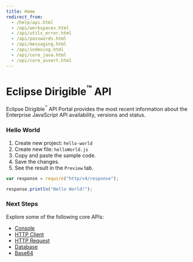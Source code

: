 ```yaml
---
title: Home
redirect_from:
  - /help/api.html
  - /api/workspaces.html
  - /api/utils_error.html
  - /api/passwords.html
  - /api/messaging.html
  - /api/indexing.html
  - /api/core_java.html
  - /api/core_assert.html
---
```


Eclipse Dirigible<sup>&trade;</sup> API
===

Eclipse Dirigible<sup>&trade;</sup> API Portal provides the most recent information about the Enterprise JavaScript API availability, versions and status.


### Hello World

1. Create new project: `hello-world`
1. Create new file: `helloWorld.js`
1. Copy and paste the sample code.
1. Save the changes.
1. See the result in the `Preview` tab.
```javascript
var response = require("http/v4/response");

response.println("Hello World!");
```


### Next Steps

Explore some of the following core APIs:

- [Console](console)
- [HTTP Client](http/client/)
- [HTTP Request](http/request/)
- [Database](database/)
- [Base64](utils/base64/)